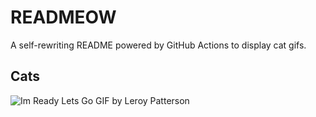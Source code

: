 # READMEOW

A self-rewriting README powered by GitHub Actions to display cat gifs.

## Cats

![Im Ready Lets Go GIF by Leroy Patterson](https://media2.giphy.com/media/CjmvTCZf2U3p09Cn0h/200.gif?cid=9acd02da5868lzzkludevnxqwxn2s81t9kabo4onc4u2szfm&ep=v1_gifs_search&rid=200.gif&ct=g)
